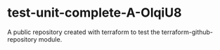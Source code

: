 # test-unit-complete-A-OlqiU8
A public repository created with terraform to test the terraform-github-repository module.

